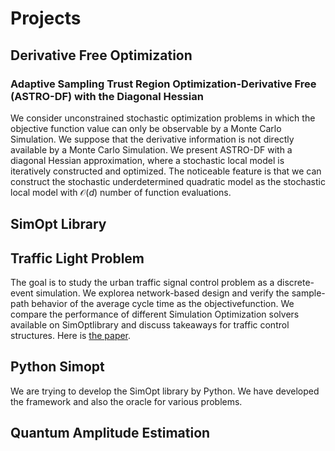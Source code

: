 # Projects 
## Derivative Free Optimization 
### Adaptive Sampling Trust Region Optimization-Derivative Free (ASTRO-DF) with the Diagonal Hessian 
We consider unconstrained stochastic optimization problems in which the objective function value can only be observable by a Monte Carlo Simulation. We suppose that the derivative information is not directly available by a Monte Carlo Simulation. We present ASTRO-DF with a diagonal Hessian approximation, where a stochastic local model is iteratively constructed and optimized. The noticeable feature is that we can construct the stochastic underdetermined quadratic model as the stochastic local model with $\mathcal{O}(d)$ number of function evaluations.

## SimOpt Library
## Traffic Light Problem 
The goal is to study the urban traffic signal control problem as a discrete-event simulation.  We explorea  network-based  design  and  verify  the  sample-path  behavior  of  the  average  cycle  time  as  the  objectivefunction.  We compare the performance of different Simulation Optimization solvers available on SimOptlibrary and discuss takeaways for traffic control structures. Here is [the paper](https://informs-sim.org/wsc20papers/363.pdf).

## Python Simopt
We are trying to develop the SimOpt library by Python. We have developed the framework and also the oracle for various problems. 

## Quantum Amplitude Estimation
